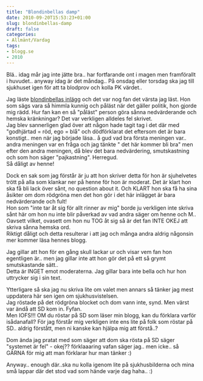```yaml
---
title: "Blondinbellas damp"
date: 2010-09-20T15:53:23+01:00
slug: blondinbellas-damp
draft: false
categories:
- Allmänt/Vardag
tags:
- blogg.se
- 2010
---
```

Blä.. idag mår jag inte jätte bra.. har fortfarande ont i magen men framförallt i huvudet.. anyway idag är det måndag.. På onsdag eller torsdag ska jag till sjukhuset igen för att ta blodprov och kolla PK värdet..  
  
  
Jag läste [blondinbellas inlägg](http://blondinbella.se/rod-godhjartad/#Kommentarer) och det var nog fan det värsta jag läst. Hon som sägs vara så himmla kunnig och påläst när det gäller politik, hon gjorde mig rädd. Hur fan kan en så "påläst" person göra sånna nedvärderande och hemska kränkningar? Det var verkligen alldeles fel skrivet.  
Jag blev sannerligen glad över att någon hade tagit tag i det där med "godhjärtad = röd, ego = blå" och dödförklarat det eftersom det är bara konstigt.. men när jag började läsa.. å gud vad bra första meningen var.. andra meningen var en fråga och jag tänkte " det här kommer bli bra" men efter den andra meningen, då blev det bara nedvärdering, smutskastning och som hon säger "pajkastning". Herregud.  
Så dåligt av henne!  
  
Dock en sak som jag förstår är ju att hon skriver detta för hon är sjuhelvetes trött på alla som klankar ner på henne för hon är moderat. Det är klart hon ska få bli lack över sånt, no question about it. Och KLART hon ska få ha sina åsikter om dom rödgröna men det hon gör i det här inlägget är bara nedvärderande och fult!  
Hon som "inte tar åt sig för allt rinner av mig" borde ju verkligen inte skriva sånt här om hon nu inte blir påverkad av vad andra säger om henne och M.. Oavsett vilket, ovasett om hon nu TOG åt sig så är det fan INTE OKEJ att skriva sånna hemska ord.  
Riktigt dåligt och detta resulterar i att jag och många andra aldrig någonsin mer kommer läsa hennes blogg.  
  
Jag gillar att hon för en gång skull lackar ur och visar vem fan hon egentligen är.. men jag gillar inte att hon gör det på ett så grymt smutskastande sätt..  
Detta är INGET emot moderaterna. Jag gillar bara inte bella och hur hon uttrycker sig i sin text.  
  
  
  
  
  
  
Ytterligare så ska jag nu skriva lite om valet men annars så tänker jag mest uppdatera här sen igen om sjukhusvistelsen.  
Jag röstade på det rödgröna blocket och dom vann inte, synd. Men värst var ändå att SD kom in. Fyfan.  
Men IOFS!!! OM du röstar på SD som läser min blogg, kan du förklara varför isådanafall? För jag förstår mig verkligen inte ens lite på folk som röstar på SD.. aldrig förstått, men ni kanske kan hjälpa mig att förstå..?  
  
Dom ända jag pratat med som säger att dom ska rösta på SD säger "systemet är fel" - okej?? förklaaaring vafan säger jag.. men icke.. så GÄRNA för mig att man förklarar hur man tänker :)  
  
  
Anyway.. enough där..ska nu kolla igenom lite på sjukhusbilderna och mina små lappar där det stod vad som hände varje dag haha.. :)